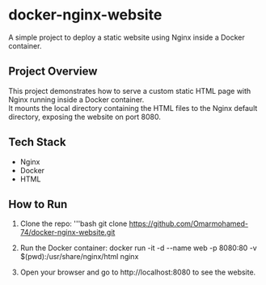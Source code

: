 # docker-nginx-website

A simple project to deploy a static website using Nginx inside a Docker container.

## Project Overview
This project demonstrates how to serve a custom static HTML page with Nginx running inside a Docker container.  
It mounts the local directory containing the HTML files to the Nginx default directory, exposing the website on port 8080.

## Tech Stack
- Nginx
- Docker
- HTML

## How to Run

1. Clone the repo:
   '''bash
   git clone https://github.com/Omarmohamed-74/docker-nginx-website.git

2. Run the Docker container:
docker run -it -d --name web -p 8080:80 -v $(pwd):/usr/share/nginx/html nginx


3. Open your browser and go to http://localhost:8080 to see the website.

